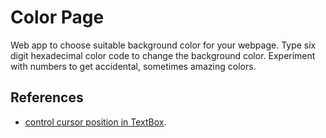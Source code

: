 # Color Page

Web app to choose suitable background color for your webpage.
Type six digit hexadecimal color code to change the background color.
Experiment with numbers to get accidental, sometimes amazing colors.

## References
* [control cursor position in TextBox](http://stackoverflow.com/a/20423272).
